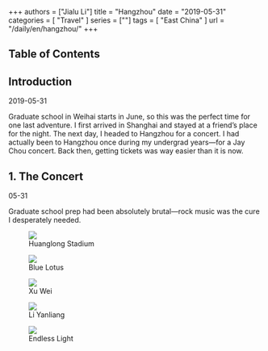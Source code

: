 +++
authors = ["Jialu Li"]
title = "Hangzhou"
date = "2019-05-31"
categories = [
    "Travel"
]
series = [""]
tags = [
    "East China"
]
url = "/daily/en/hangzhou/"
+++
<!DOCTYPE html>
<html lang="en">
<head>
    <meta charset="UTF-8">
    <meta name="viewport" content="width=device-width, initial-scale=1.0">
    <link rel="stylesheet" href="/assets/css/styles.css">
    <script src="/assets/js/toc.js"></script>
</head>
<body>
    <article>
        <nav>
            <h2>Table of Contents</h2>
            <ul id="toc">
                <!-- TOC items will be dynamically generated here -->
            </ul>
        </nav>
        <section>
            <h2>Introduction</h2>
            <p>2019-05-31</p>
            <p>Graduate school in Weihai starts in June, so this was the perfect time for one last adventure. I first arrived in Shanghai and stayed at a friend’s place for the night. The next day, I headed to Hangzhou for a concert. I had actually been to Hangzhou once during my undergrad years—for a Jay Chou concert. Back then, getting tickets was way easier than it is now.</p>
        </section>
        <section>
            <h2>1. The Concert</h2>
            <p>05-31 <i class="fas fa-sun"></i></p>
            <p>Graduate school prep had been absolutely brutal—rock music was the cure I desperately needed.</p>
            <div class="container">
                <div class="image">
                    <figure>
                        <a data-fancybox="gallery" href="/images/daily-travel/hangzhou1.png">
                            <img src="/images/daily-travel/hangzhou1.png" loading="lazy">
                        </a>
                        <figcaption>Huanglong Stadium</figcaption>
                    </figure>
                </div>
            </div>
        </section>
        <section>
            <div class="container">
                <div class="image">
                    <figure>
                        <a data-fancybox="gallery" href="/images/daily-travel/hangzhou2.png">
                            <img src="/images/daily-travel/hangzhou2.png" loading="lazy">
                        </a>
                        <figcaption>Blue Lotus</figcaption>
                    </figure>
                </div>
                <div class="image">
                    <figure>
                        <a data-fancybox="gallery" href="/images/daily-travel/hangzhou3.png">
                            <img src="/images/daily-travel/hangzhou3.png" loading="lazy">
                        </a>
                        <figcaption>Xu Wei</figcaption>
                    </figure>
                </div>
                <div class="image">
                    <figure>
                        <a data-fancybox="gallery" href="/images/daily-travel/hangzhou4.png">
                            <img src="/images/daily-travel/hangzhou4.png" loading="lazy">
                        </a>
                        <figcaption>Li Yanliang</figcaption>
                    </figure>
                </div>
            </div>
        </section>
        <section>
            <div class="container">
                <div class="image">
                    <figure>
                        <a data-fancybox="gallery" href="/images/daily-travel/hangzhou5.png">
                            <img src="/images/daily-travel/hangzhou5.png" loading="lazy">
                        </a>
                        <figcaption>Endless Light</figcaption>
                    </figure>
                </div>
            </div>
        </section>
    </article>
</body>
</html>
